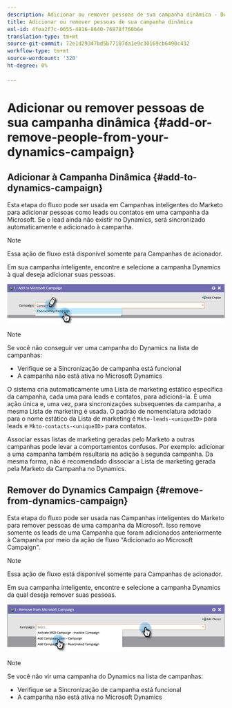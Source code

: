 ```yaml
---
description: Adicionar ou remover pessoas de sua campanha dinâmica - Documentos do Marketo - Documentação do produto
title: Adicionar ou remover pessoas de sua campanha dinâmica
exl-id: 4fea2f7c-0655-4816-8640-76878f760b6e
translation-type: tm+mt
source-git-commit: 72e1d29347bd5b77107da1e9c30169cb6490c432
workflow-type: tm+mt
source-wordcount: '320'
ht-degree: 0%

---
```


# Adicionar ou remover pessoas de sua campanha dinâmica {#add-or-remove-people-from-your-dynamics-campaign}

## Adicionar à Campanha Dinâmica {#add-to-dynamics-campaign}

Esta etapa do fluxo pode ser usada em Campanhas inteligentes do Marketo para adicionar pessoas como leads ou contatos em uma campanha da Microsoft. Se o lead ainda não existir no Dynamics, será sincronizado automaticamente e adicionado à campanha.

>[!NOTE]
>
>Essa ação de fluxo está disponível somente para Campanhas de acionador.

Em sua campanha inteligente, encontre e selecione a campanha Dynamics à qual deseja adicionar suas pessoas.

![](assets/add-or-remove-people-from-your-dynamics-campaign-1.png)

>[!NOTE]
>
>Se você não conseguir ver uma campanha do Dynamics na lista de campanhas:
>
>* Verifique se a Sincronização de campanha está funcional
>* A campanha não está ativa no Microsoft Dynamics


O sistema cria automaticamente uma Lista de marketing estático específica da campanha, cada uma para leads e contatos, para adicioná-la. É uma ação única e, uma vez, para sincronizações subsequentes da campanha, a mesma Lista de marketing é usada. O padrão de nomenclatura adotado para o nome estático da Lista de marketing é `Mkto-leads-<uniqueID>` para leads e `Mkto-contacts-<uniqueID>` para contatos.

Associar essas listas de marketing geradas pelo Marketo a outras campanhas pode levar a comportamentos confusos. Por exemplo: adicionar a uma campanha também resultaria na adição à segunda campanha. Da mesma forma, não é recomendado dissociar a Lista de marketing gerada pela Marketo da Campanha no Dynamics.

## Remover do Dynamics Campaign {#remove-from-dynamics-campaign}

Esta etapa do fluxo pode ser usada nas Campanhas inteligentes do Marketo para remover pessoas de uma campanha da Microsoft. Isso remove somente os leads de uma Campanha que foram adicionados anteriormente à Campanha por meio da ação de fluxo &quot;Adicionado ao Microsoft Campaign&quot;.

>[!NOTE]
>
>Essa ação de fluxo está disponível somente para Campanhas de acionador.

Em sua campanha inteligente, encontre e selecione a campanha Dynamics da qual deseja remover suas pessoas.

![](assets/add-or-remove-people-from-your-dynamics-campaign-2.png)

>[!NOTE]
>
>Se você não vir uma campanha do Dynamics na lista de campanhas:
>
>* Verifique se a Sincronização de campanha está funcional
>* A campanha não está ativa no Microsoft Dynamics

